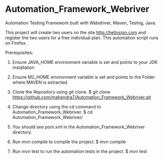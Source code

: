 # Automation_Framework_Webriver
Automation Testing Framework built with Webdriver, Maven, Testng, Java.

This project will create two users on the site http://hellosign.com and register the two users for a free individual plan.
This automation script runs on Firefox.

Prerequisites: 
1. Ensure JAVA_HOME environment variable is set and points to your JDK installation
2. Ensure M2_HOME environment variable is set and points to the Folder where MAVEN is extracted.


1. Clone the Repository using git clone. 
$ git clone https://github.com/mahendra7/Automation_Framework_Webriver.git

2. Change directory using the cd command to Automation_Framework_Webriver. 
$ cd Automation_Framework_Webriver/

3. You should see pom.xml in the Automation_Framework_Webriver directory. 

4. Run mvn compile to compile the project. 
$ mvn compile 

5. Run mvn test to run the automation tests in the project. 
$ mvn test 
